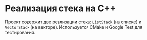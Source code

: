 # Реализация стека на C++

Проект содержит две реализации стека: `ListStack` (на списке) и `VectorStack` (на векторе). Используется CMake и Google Test для тестирования.
